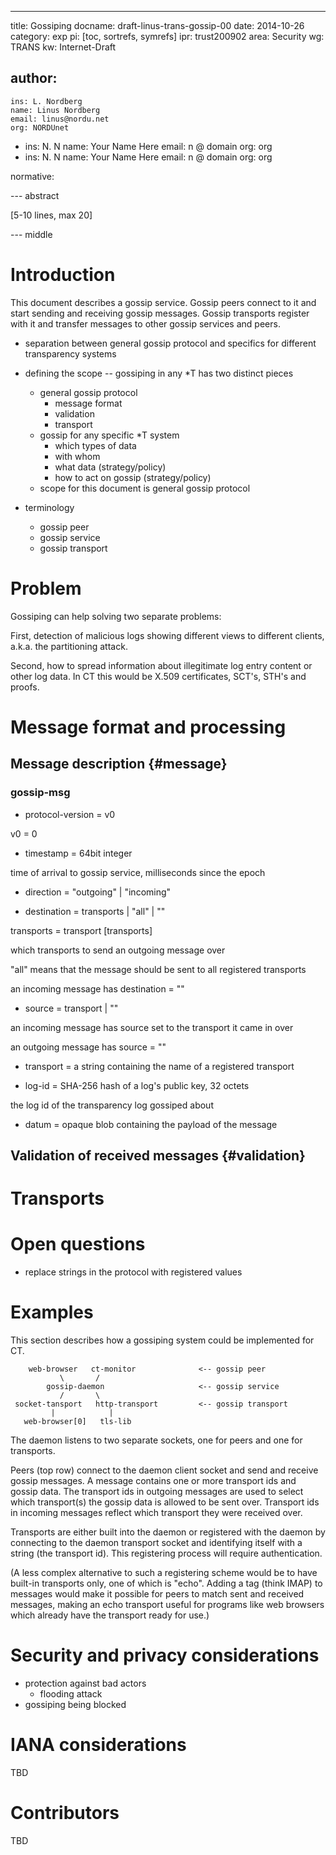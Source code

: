 ---
title: Gossiping
docname: draft-linus-trans-gossip-00
date: 2014-10-26
category: exp
pi: [toc, sortrefs, symrefs]
ipr: trust200902
area: Security
wg: TRANS
kw: Internet-Draft

author:
  -
    ins: L. Nordberg
    name: Linus Nordberg
    email: linus@nordu.net
    org: NORDUnet
  -
    ins: N. N
    name: Your Name Here
    email: n @ domain
    org: org
  -
    ins: N. N
    name: Your Name Here
    email: n @ domain
    org: org

normative:

--- abstract

\[5-10 lines, max 20\]

--- middle

# Introduction

This document describes a gossip service. Gossip peers connect to it
and start sending and receiving gossip messages. Gossip transports
register with it and transfer messages to other gossip services and
peers.

- separation between general gossip protocol and specifics for
  different transparency systems

- defining the scope -- gossiping in any *T has two distinct pieces
    - general gossip protocol
      - message format
      - validation
      - transport
    - gossip for any specific *T system
      - which types of data
      - with whom
      - what data (strategy/policy)
      - how to act on gossip (strategy/policy)
  - scope for this document is general gossip protocol

- terminology
  - gossip peer
  - gossip service
  - gossip transport

# Problem

Gossiping can help solving two separate problems:

First, detection of malicious logs showing different views to
different clients, a.k.a. the partitioning attack.

Second, how to spread information about illegitimate log entry content
or other log data. In CT this would be X.509 certificates, SCT's,
STH's and proofs.

# Message format and processing

## Message description {#message}

### gossip-msg

- protocol-version = v0

v0 = 0

- timestamp = 64bit integer

time of arrival to gossip service, milliseconds since the epoch

- direction = "outgoing" \| "incoming"

- destination = transports \| "all" \| ""

transports = transport [transports]

which transports to send an outgoing message over

"all" means that the message should be sent to all registered
transports

an incoming message has destination = ""

- source = transport \| ""

an incoming message has source set to the transport it came in over

an outgoing message has source = ""

- transport = a string containing the name of a registered transport

- log-id = SHA-256 hash of a log's public key, 32 octets

the log id of the transparency log gossiped about

- datum = opaque blob containing the payload of the message

## Validation of received messages {#validation}

# Transports

# Open questions

- replace strings in the protocol with registered values

# Examples

This section describes how a gossiping system could be implemented for
CT.

        web-browser   ct-monitor              <-- gossip peer
               \       /
            gossip-daemon                     <-- gossip service
               /       \
     socket-tansport   http-transport         <-- gossip transport
             |            |
       web-browser[0]   tls-lib

The daemon listens to two separate sockets, one for peers and one
for transports.

Peers (top row) connect to the daemon client socket and send and
receive gossip messages. A message contains one or more transport ids
and gossip data. The transport ids in outgoing messages are used to
select which transport(s) the gossip data is allowed to be sent
over. Transport ids in incoming messages reflect which transport they
were received over.

Transports are either built into the daemon or registered with the
daemon by connecting to the daemon transport socket and identifying
itself with a string (the transport id). This registering process will
require authentication.

(A less complex alternative to such a registering scheme would be to
have built-in transports only, one of which is "echo". Adding a tag
(think IMAP) to messages would make it possible for peers to match
sent and received messages, making an echo transport useful for
programs like web browsers which already have the transport ready for
use.)

# Security and privacy considerations

- protection against bad actors
  - flooding attack
- gossiping being blocked

# IANA considerations

TBD

# Contributors

TBD
